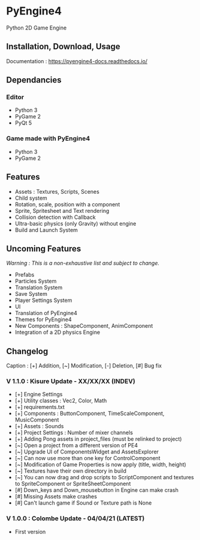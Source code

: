 # PyEngine4

Python 2D Game Engine

## Installation, Download, Usage

Documentation : <https://pyengine4-docs.readthedocs.io/>

## Dependancies

### Editor

- Python 3
- PyGame 2
- PyQt 5

### Game made with PyEngine4

- Python 3
- PyGame 2

## Features

- Assets : Textures, Scripts, Scenes
- Child system
- Rotation, scale, position with a component
- Sprite, Spritesheet and Text rendering
- Collision detection with Callback
- Ultra-basic physics (only Gravity) without engine
- Build and Launch System

## Uncoming Features

*Warning : This is a non-exhaustive list and subject to change.*

- Prefabs
- Particles System
- Translation System
- Save System
- Player Settings System
- UI
- Translation of PyEngine4
- Themes for PyEngine4
- New Components : ShapeComponent, AnimComponent
- Integration of a 2D physics Engine

## Changelog

Caption : [+] Addition, [~] Modification, [-] Deletion, [#] Bug fix 

### V 1.1.0 : Kisure Update - XX/XX/XX (INDEV)

- [+] Engine Settings
- [+] Utility classes : Vec2, Color, Math
- [+] requirements.txt
- [+] Components : ButtonComponent, TimeScaleComponent, MusicComponent
- [+] Assets : Sounds
- [+] Project Settings : Number of mixer channels
- [+] Adding Pong assets in project_files (must be relinked to project)
- [~] Open a project from a different version of PE4
- [~] Upgrade UI of ComponentsWidget and AssetsExplorer
- [~] Can now use more than one key for ControlComponent
- [~] Modification of Game Properties is now apply (title, width, height)
- [~] Textures have their own directory in build
- [~] You can now drag and drop scripts to ScriptComponent and textures to SpriteComponent or SpriteSheetComponent
- [#] Down_keys and Down_mousebutton in Engine can make crash
- [#] Missing Assets make crashes
- [#] Can't launch game if Sound or Texture path is None

### V 1.0.0 : Colombe Update - 04/04/21 (LATEST)

- First version
